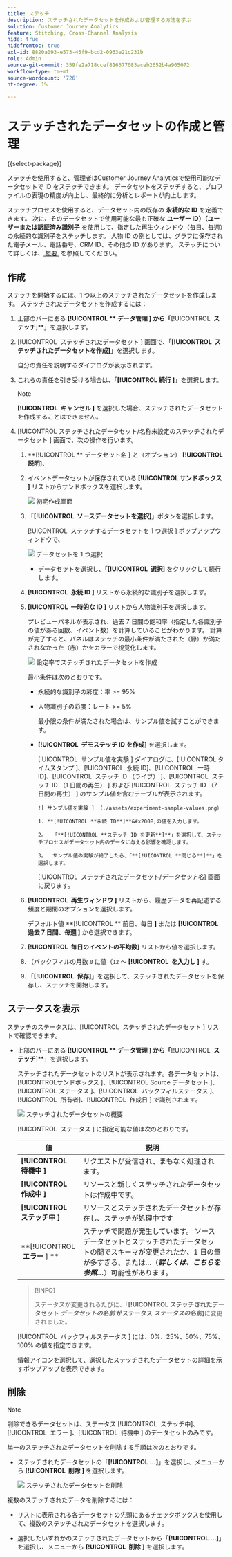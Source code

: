 ```yaml
---
title: ステッチ
description: ステッチされたデータセットを作成および管理する方法を学ぶ
solution: Customer Journey Analytics
feature: Stitching, Cross-Channel Analysis
hide: true
hidefromtoc: true
exl-id: 8820a093-e573-45f9-bcd2-0933e21c231b
role: Admin
source-git-commit: 359fe2a718ccef816377083aceb2652b4a905072
workflow-type: tm+mt
source-wordcount: '726'
ht-degree: 1%

---
```


# ステッチされたデータセットの作成と管理

{{select-package}}

ステッチを使用すると、管理者はCustomer Journey Analyticsで使用可能なデータセットで ID をステッチできます。 データセットをステッチすると、プロファイルの表現の精度が向上し、最終的に分析とレポートが向上します。

ステッチプロセスを使用すると、データセット内の既存の **永続的な ID** を定義できます。 次に、そのデータセットで使用可能な最も正確な **ユーザー ID）（ユーザーまたは認証済み識別子** を使用して、指定した再生ウィンドウ（毎日、毎週）の永続的な識別子をステッチします。 人物 ID の例としては、グラフに保存された電子メール、電話番号、CRM ID、その他の ID があります。 ステッチについて詳しくは、[&#x200B; 概要 &#x200B;](overview.md) を参照してください。

## 作成

ステッチを開始するには、1 つ以上のステッチされたデータセットを作成します。 ステッチされたデータセットを作成するには：

1. 上部のバーにある **[!UICONTROL ** データ管理 **]** から「**[!UICONTROL **&#x200B; ステッチ &#x200B;**]**」を選択します。

2. [!UICONTROL &#x200B; ステッチされたデータセット &#x200B;] 画面で、「**[!UICONTROL **&#x200B; ステッチされたデータセットを作成 &#x200B;**]**」を選択します。

   自分の責任を説明するダイアログが表示されます。

3. これらの責任を引き受ける場合は、「**[!UICONTROL **&#x200B; 続行 &#x200B;**]**」を選択します。

   >[!NOTE]
   >
   >    **[!UICONTROL **&#x200B; キャンセル &#x200B;**]** を選択した場合、ステッチされたデータセットを作成することはできません。

4. [!UICONTROL &#x200B; ステッチされたデータセット/名称未設定のステッチされたデータセット &#x200B;] 画面で、次の操作を行います。

   1. **[!UICONTROL ** データセット名 **]** と（オプション） **[!UICONTROL **&#x200B; 説明 &#x200B;**]**、

   2. イベントデータセットが保存されている **[!UICONTROL **&#x200B; サンドボックス &#x200B;**]** リストからサンドボックスを選択します。

      ![&#x200B; 初期作成画面 &#x200B;](./assets/create-initial.png)

   3. 「**[!UICONTROL **&#x200B; ソースデータセットを選択 &#x200B;**]**」ボタンを選択します。

      [!UICONTROL &#x200B; ステッチするデータセットを 1 つ選択 &#x200B;] ポップアップウィンドウで、

      ![&#x200B; データセットを 1 つ選択 &#x200B;](./assets/select-one-dataset.png)

      - データセットを選択し、「**[!UICONTROL **&#x200B; 選択 &#x200B;**]** をクリックして続行します。

   4. **[!UICONTROL **&#x200B; 永続 ID &#x200B;**]** リストから永続的な識別子を選択します。

   5. **[!UICONTROL **&#x200B; 一時的な ID &#x200B;**]** リストから人物識別子を選択します。

      プレビューパネルが表示され、過去 7 日間の飽和率（指定した各識別子の値がある回数、イベント数）を計算していることがわかります。 計算が完了すると、パネルはステッチの最小条件が満たされた（緑）か満たされなかった（赤）かをカラーで視覚化します。

      ![&#x200B; 設定率でステッチされたデータセットを作成 &#x200B;](./assets/create-before-experimenting.png)

      最小条件は次のとおりです。

      - 永続的な識別子の彩度：率 >= 95%

      - 人物識別子の彩度：レート >= 5%

        最小限の条件が満たされた場合は、サンプル値を試すことができます。

      - **[!UICONTROL **&#x200B; デモステッチ ID を作成 &#x200B;**]** を選択します。

        [!UICONTROL &#x200B; サンプル値を実験 &#x200B;] ダイアログに、[!UICONTROL &#x200B; タイムスタンプ &#x200B;]、[!UICONTROL &#x200B; 永続 ID]、[!UICONTROL &#x200B; 一時 ID]、[!UICONTROL &#x200B; ステッチ ID （ライブ） &#x200B;]、[!UICONTROL &#x200B; ステッチ ID （1 日間の再生） &#x200B;] および [!UICONTROL &#x200B; ステッチ ID （7 日間の再生） &#x200B;] のサンプル値を含むテーブルが表示されます。

            ![ サンプル値を実験 ] （./assets/experiment-sample-values.png） 
            
            1. **[!UICONTROL **永続 ID**]**&#x200B;の値を入力します。
            
            2。  「**[!UICONTROL **ステッチ ID を更新**]**」を選択して、ステッチプロセスがデータセット内のデータに与える影響を確認します。
            
            3。  サンプル値の実験が終了したら、「**[!UICONTROL **閉じる**]**」を選択します。
        

        [!UICONTROL &#x200B; ステッチされたデータセット/_データセット名_] 画面に戻ります。

   6. **[!UICONTROL **&#x200B; 再生ウィンドウ &#x200B;**]** リストから、履歴データを再記述する頻度と期間のオプションを選択します。

      デフォルト値 **[!UICONTROL ** 前日、毎日 **]** または **[!UICONTROL **&#x200B; 過去 7 日間、毎週 &#x200B;**]** から選択できます。

   7. **[!UICONTROL **&#x200B; 毎日のイベントの平均数 &#x200B;**]** リストから値を選択します。

   8. （バックフィルの月数 `0` に値（`12` ～ **[!UICONTROL **&#x200B; を入力し &#x200B;**]** す。

   9. 「**[!UICONTROL **&#x200B; 保存 &#x200B;**]**」を選択して、ステッチされたデータセットを保存し、ステッチを開始します。

## ステータスを表示

ステッチのステータスは、[!UICONTROL &#x200B; ステッチされたデータセット &#x200B;] リストで確認できます。

- 上部のバーにある **[!UICONTROL ** データ管理 **]** から「**[!UICONTROL **&#x200B; ステッチ &#x200B;**]**」を選択します。

  ステッチされたデータセットのリストが表示されます。各データセットは、[!UICONTROL &#x200B; サンドボックス &#x200B;]、[!UICONTROL Source データセット &#x200B;]、[!UICONTROL &#x200B; ステータス &#x200B;]、[!UICONTROL &#x200B; バックフィルステータス &#x200B;]、[!UICONTROL &#x200B; 所有者 &#x200B;]、[!UICONTROL &#x200B; 作成日 &#x200B;] で識別されます。

  ![&#x200B; ステッチされたデータセットの概要 &#x200B;](./assets/overview-stitched-datasetts.png)

  [!UICONTROL &#x200B; ステータス &#x200B;] に指定可能な値は次のとおりです。

  | 値 | 説明 |
  |-----|-----|
  | **[!UICONTROL **&#x200B; 待機中 &#x200B;**]** | リクエストが受信され、まもなく処理されます。 |
  | **[!UICONTROL **&#x200B; 作成中 &#x200B;**]** | リソースと新しくステッチされたデータセットは作成中です。 |
  | **[!UICONTROL **&#x200B; ステッチ中 &#x200B;**]** | リソースとステッチされたデータセットが存在し、ステッチが処理中です |
  | **[!UICONTROL **&#x200B; エラー &#x200B;**] **&#x200B; | ステッチで問題が発生しています。 ソースデータセットとステッチされたデータセットの間でスキーマが変更されたか、1 日の量が多すぎる、または…（_**&#x200B;詳しくは、こちらを参照…**_）可能性があります。 |

  >[!INFO]
  >
  >    ステータスが変更されるたびに、「**[!UICONTROL **&#x200B; ステッチされたデータセット _データセットの名前_ がステータス _ステータスの名前&#x200B;_**]**&#x200B;に変更されました。


  [!UICONTROL &#x200B; バックフィルステータス &#x200B;] には、0%、25%、50%、75%、100% の値を指定できます。

  情報アイコンを選択して、選択したステッチされたデータセットの詳細を示すポップアップを表示できます。


## 削除

>[!NOTE]
>
>削除できるデータセットは、ステータス [!UICONTROL &#x200B; ステッチ中 &#x200B;]、[!UICONTROL &#x200B; エラー &#x200B;]、[!UICONTROL &#x200B; 待機中 &#x200B;] のデータセットのみです。


単一のステッチされたデータセットを削除する手順は次のとおりです。

- ステッチされたデータセットの「**[!UICONTROL **...**]**」を選択し、メニューから **[!UICONTROL **&#x200B; 削除 &#x200B;**]** を選択します。

  ![&#x200B; ステッチされたデータセットを削除 &#x200B;](./assets/delete-stitched-dataset.png)

複数のステッチされたデータを削除するには：

- リストに表示される各データセットの先頭にあるチェックボックスを使用して、複数のステッチされたデータセットを選択します。

- 選択したいずれかのステッチされたデータセットから「**[!UICONTROL **...**]**」を選択し、メニューから **[!UICONTROL **&#x200B; 削除 &#x200B;**]** を選択します。
